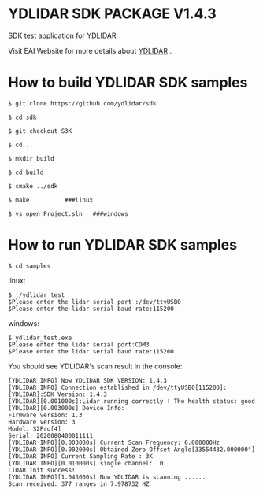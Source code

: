 YDLIDAR SDK PACKAGE V1.4.3
=====================================================================

SDK [test](https://github.com/ydlidar/sdk/tree/S3K) application for YDLIDAR

Visit EAI Website for more details about [YDLIDAR](http://www.ydlidar.com/) .

How to build YDLIDAR SDK samples
=====================================================================
   
    $ git clone https://github.com/ydlidar/sdk
    
    $ cd sdk
    
    $ git checkout S3K
    
    $ cd ..
    
    $ mkdir build
    
    $ cd build
    
    $ cmake ../sdk
    
    $ make			###linux
    
    $ vs open Project.sln	###windows
    
How to run YDLIDAR SDK samples
=====================================================================
    $ cd samples

linux:

    $ ./ydlidar_test
    $Please enter the lidar serial port :/dev/ttyUSB0
    $Please enter the lidar serial baud rate:115200

windows:

    $ ydlidar_test.exe
    $Please enter the lidar serial port:COM3
    $Please enter the lidar serial baud rate:115200


You should see YDLIDAR's scan result in the console:

    [YDLIDAR INFO] Now YDLIDAR SDK VERSION: 1.4.3
    [YDLIDAR INFO] Connection established in /dev/ttyUSB0[115200]:
    [YDLIDAR]:SDK Version: 1.4.3
    [YDLIDAR][0.001000s]:Lidar running correctly ! The health status: good
    [YDLIDAR][0.003000s] Device Info:
    Firmware version: 1.3
    Hardware version: 3
    Model: S2Pro[4]
    Serial: 2020080400011111
    [YDLIDAR INFO][0.003000s] Current Scan Frequency: 6.000000Hz
    [YDLIDAR INFO][0.002000s] Obtained Zero Offset Angle[33554432.000000°] 
    [YDLIDAR INFO] Current Sampling Rate : 3K
    [YDLIDAR INFO][0.010000s] single channel:  0
    LiDAR init success!
    [YDLIDAR INFO][1.043000s] Now YDLIDAR is scanning ......
    Scan received: 377 ranges in 7.978732 HZ


